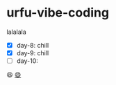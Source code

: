 # urfu-vibe-coding
lalalala
- [x] day-8: chill
- [x] day-9: chill
- [ ] day-10:

:laughing:
[:smile:](https://share.google/TG28OQinTuMw9zXmA)